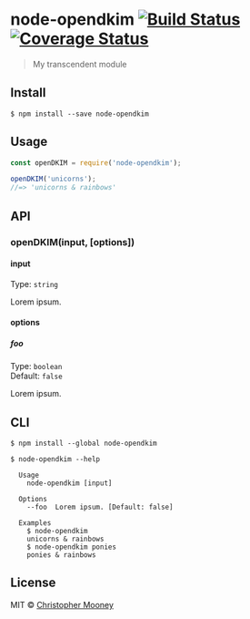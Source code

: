 # node-opendkim [![Build Status](https://travis-ci.org/godsflaw/node-opendkim.svg?branch=master)](https://travis-ci.org/godsflaw/node-opendkim) [![Coverage Status](https://coveralls.io/repos/github/godsflaw/node-opendkim/badge.svg?branch=master)](https://coveralls.io/github/godsflaw/node-opendkim?branch=master)

> My transcendent module


## Install

```
$ npm install --save node-opendkim
```


## Usage

```js
const openDKIM = require('node-opendkim');

openDKIM('unicorns');
//=> 'unicorns & rainbows'
```


## API

### openDKIM(input, [options])

#### input

Type: `string`

Lorem ipsum.

#### options

##### foo

Type: `boolean`<br>
Default: `false`

Lorem ipsum.


## CLI

```
$ npm install --global node-opendkim
```

```
$ node-opendkim --help

  Usage
    node-opendkim [input]

  Options
    --foo  Lorem ipsum. [Default: false]

  Examples
    $ node-opendkim
    unicorns & rainbows
    $ node-opendkim ponies
    ponies & rainbows
```


## License

MIT © [Christopher Mooney](https://github.com/godsflaw/node-opendkim)
